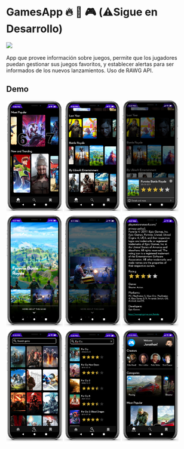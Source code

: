 # GamesApp 🔥 📱 🎮  (⚠️Sigue en Desarrollo)
<img src="https://img.shields.io/badge/-Android-black?style=flat&logo=android">

App que provee información sobre juegos, permite que los jugadores puedan gestionar sus juegos favoritos, y establecer alertas para ser informados de los nuevos lanzamientos. Uso de RAWG API.

## Demo
<div dir="auto">
  <img src="https://github.com/jonathanr123/GamesApp/blob/master/assets/imagen_1.png" width=30%>
  <img src="https://github.com/jonathanr123/GamesApp/blob/master/assets/imagen_3.png" width=30%>
  <img src="https://github.com/jonathanr123/GamesApp/blob/master/assets/imagen_4.png" width=30%>
</div>
<div dir="auto">
  <img src="https://github.com/jonathanr123/GamesApp/blob/master/assets/imagen_5.png" width=30%>
  <img src="https://github.com/jonathanr123/GamesApp/blob/master/assets/imagen_9.png" width=30%>
  <img src="https://github.com/jonathanr123/GamesApp/blob/master/assets/imagen_6.png" width=30%>
</div>
<div dir="auto">
  <img src="https://github.com/jonathanr123/GamesApp/blob/master/assets/imagen_7.png" width=30%>
  <img src="https://github.com/jonathanr123/GamesApp/blob/master/assets/imagen_8.png" width=30%>
  <img src="https://github.com/jonathanr123/GamesApp/blob/master/assets/imagen_2.png" width=30%>
</div>
